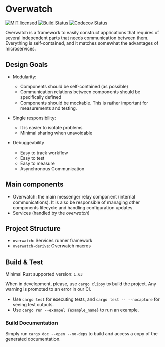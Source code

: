 # Overwatch

[![MIT licensed][mit-badge]][mit-url]
[![Build Status][actions-badge]][actions-url]
[![Codecov Status][codecov-badge]][codecov-url]

[mit-badge]: https://img.shields.io/badge/license-MIT-blue.svg
[mit-url]: https://github.com/logos-co/Overwatch/blob/master/LICENSE
[actions-badge]: https://github.com/logos-co/Overwatch/workflows/CI/badge.svg
[actions-url]: https://github.com/logos-co/Overwatch/actions/workflows/main.yml?query=workflow%3ACI+branch%3Amain
[codecov-badge]: https://codecov.io/github/logos-co/Overwatch/branch/main/graph/badge.svg?token=H4CQWRUCUS
[codecov-url]: https://codecov.io/github/logos-co/Overwatch

Overwatch is a framework to easily construct applications that requires of several independent
parts that needs communication between them.
Everything is self-contained, and it matches somewhat the advantages of microservices.

## Design Goals

- Modularity:
    - Components should be self-contained (as possible)
    - Communication relations between components should be specifically defined
    - Components should be mockable. This is rather important for measurements and testing.

- Single responsibility:
    - It is easier to isolate problems
    - Minimal sharing when unavoidable

- Debuggeability
    - Easy to track workflow
    - Easy to test
    - Easy to measure
    - Asynchronous Communication

## Main components

- Overwatch: the main messenger relay component (internal communications). It is also be responsible of managing other components lifecycle and handling configuration updates.
- Services (handled by the *overwatch*)

## Project Structure

* `overwatch`: Services runner framework
* `overwatch-derive`: Overwatch macros

## Build & Test

Minimal Rust supported version: `1.63`

When in development, please, use `cargo clippy` to build the project. Any warning is promoted to an error in our CI.

* Use `cargo test` for executing tests, and `cargo test -- --nocapture` for seeing test outputs.
* Use `cargo run --exampel {example_name}` to run an example.

### Build Documentation

Simply run `cargo doc --open --no-deps` to build and access a copy of the generated documentation.
